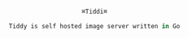 <div align="center">

```py
⌘Tiddi⌘
```
```Ocaml
Tiddy is self hosted image server written in Go
```
</div>

